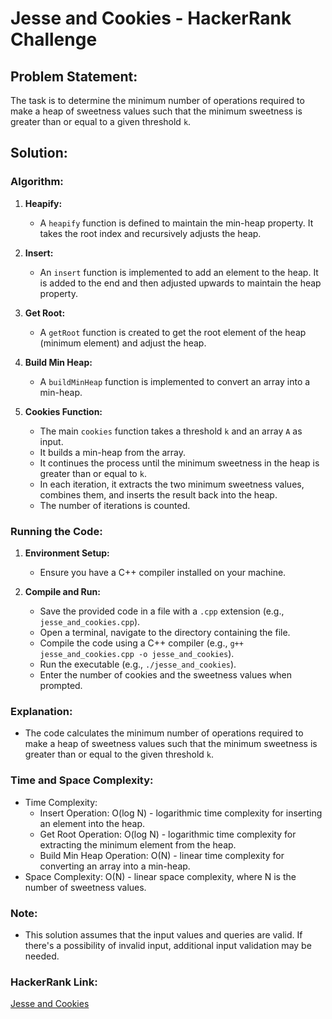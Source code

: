 # Jesse and Cookies - HackerRank Challenge

## Problem Statement:

The task is to determine the minimum number of operations required to make a heap of sweetness values such that the minimum sweetness is greater than or equal to a given threshold `k`.

## Solution:

### Algorithm:

1. **Heapify:**
   - A `heapify` function is defined to maintain the min-heap property. It takes the root index and recursively adjusts the heap.

2. **Insert:**
   - An `insert` function is implemented to add an element to the heap. It is added to the end and then adjusted upwards to maintain the heap property.

3. **Get Root:**
   - A `getRoot` function is created to get the root element of the heap (minimum element) and adjust the heap.

4. **Build Min Heap:**
   - A `buildMinHeap` function is implemented to convert an array into a min-heap.

5. **Cookies Function:**
   - The main `cookies` function takes a threshold `k` and an array `A` as input.
   - It builds a min-heap from the array.
   - It continues the process until the minimum sweetness in the heap is greater than or equal to `k`.
   - In each iteration, it extracts the two minimum sweetness values, combines them, and inserts the result back into the heap.
   - The number of iterations is counted.

### Running the Code:

1. **Environment Setup:**
   - Ensure you have a C++ compiler installed on your machine.

2. **Compile and Run:**
   - Save the provided code in a file with a `.cpp` extension (e.g., `jesse_and_cookies.cpp`).
   - Open a terminal, navigate to the directory containing the file.
   - Compile the code using a C++ compiler (e.g., `g++ jesse_and_cookies.cpp -o jesse_and_cookies`).
   - Run the executable (e.g., `./jesse_and_cookies`).
   - Enter the number of cookies and the sweetness values when prompted.

### Explanation:

- The code calculates the minimum number of operations required to make a heap of sweetness values such that the minimum sweetness is greater than or equal to the given threshold `k`.

### Time and Space Complexity:

- Time Complexity:
  - Insert Operation: O(log N) - logarithmic time complexity for inserting an element into the heap.
  - Get Root Operation: O(log N) - logarithmic time complexity for extracting the minimum element from the heap.
  - Build Min Heap Operation: O(N) - linear time complexity for converting an array into a min-heap.
- Space Complexity: O(N) - linear space complexity, where N is the number of sweetness values.

### Note:

- This solution assumes that the input values and queries are valid. If there's a possibility of invalid input, additional input validation may be needed.

### HackerRank Link:

[Jesse and Cookies](https://www.hackerrank.com/challenges/three-month-preparation-kit-jesse-and-cookies/problem)
